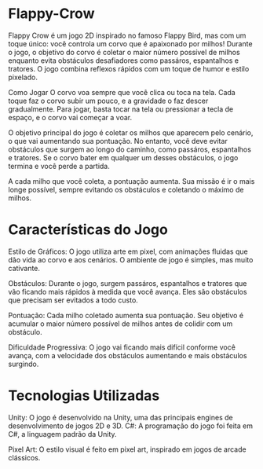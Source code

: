 # Flappy-Crow

Flappy Crow é um jogo 2D inspirado no famoso Flappy Bird, mas com um toque único: você controla um corvo que é apaixonado por milhos! Durante o jogo, o objetivo do corvo é coletar o maior número possível de milhos enquanto evita obstáculos desafiadores como passáros, espantalhos e tratores. O jogo combina reflexos rápidos com um toque de humor e estilo pixelado.

Como Jogar O corvo voa sempre que você clica ou toca na tela. Cada toque faz o corvo subir um pouco, e a gravidade o faz descer gradualmente. Para jogar, basta tocar na tela ou pressionar a tecla de espaço, e o corvo vai começar a voar.

O objetivo principal do jogo é coletar os milhos que aparecem pelo cenário, o que vai aumentando sua pontuação. No entanto, você deve evitar obstáculos que surgem ao longo do caminho, como passáros, espantalhos e tratores. Se o corvo bater em qualquer um desses obstáculos, o jogo termina e você perde a partida.

A cada milho que você coleta, a pontuação aumenta. Sua missão é ir o mais longe possível, sempre evitando os obstáculos e coletando o máximo de milhos.

# Características do Jogo

Estilo de Gráficos: O jogo utiliza arte em pixel, com animações fluidas que dão vida ao corvo e aos cenários. O ambiente de jogo é simples, mas muito cativante. 

Obstáculos: Durante o jogo, surgem passáros, espantalhos e tratores que vão ficando mais rápidos à medida que você avança. Eles são obstáculos que precisam ser evitados a todo custo.

Pontuação: Cada milho coletado aumenta sua pontuação. Seu objetivo é acumular o maior número possível de milhos antes de colidir com um obstáculo. 

Dificuldade Progressiva: O jogo vai ficando mais difícil conforme você avança, com a velocidade dos obstáculos aumentando e mais obstáculos surgindo.

# Tecnologias Utilizadas

Unity: O jogo é desenvolvido na Unity, uma das principais engines de desenvolvimento de jogos 2D e 3D. C#: A programação do jogo foi feita em C#, a linguagem padrão da Unity.

Pixel Art: O estilo visual é feito em pixel art, inspirado em jogos de arcade clássicos.
